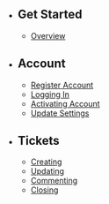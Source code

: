 - ## Get Started
    - [Overview](/docs/{{version}}/overview)

- ## Account
    - [Register Account](/docs/{{version}}/user-register)
    - [Logging In](/docs/{{version}}/user-login)
    - [Activating Account](/docs/{{version}}/user-activating)
    - [Update Settings](/docs/{{version}}/user-settings)

- ## Tickets
    - [Creating](/docs/{{version}}/ticket-create)
    - [Updating](/docs/{{version}}/ticket-update)
    - [Commenting](/docs/{{version}}/ticket-comment)
    - [Closing](/docs/{{version}}/ticket-closing)
